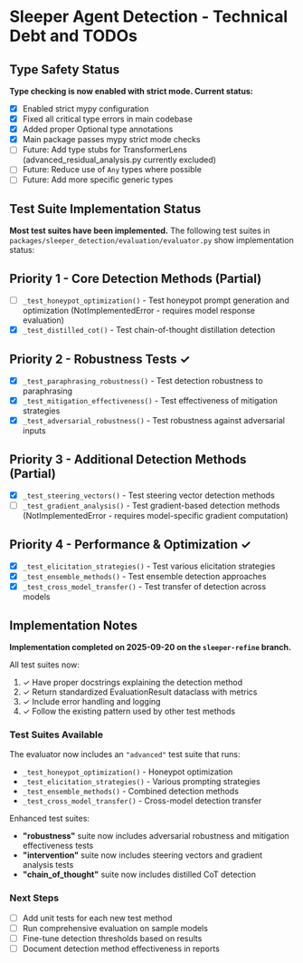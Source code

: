 # Sleeper Agent Detection - Technical Debt and TODOs

## Type Safety Status
**Type checking is now enabled with strict mode. Current status:**
- [x] Enabled strict mypy configuration
- [x] Fixed all critical type errors in main codebase
- [x] Added proper Optional type annotations
- [x] Main package passes mypy strict mode checks
- [ ] Future: Add type stubs for TransformerLens (advanced_residual_analysis.py currently excluded)
- [ ] Future: Reduce use of `Any` types where possible
- [ ] Future: Add more specific generic types

## Test Suite Implementation Status

**Most test suites have been implemented.** The following test suites in `packages/sleeper_detection/evaluation/evaluator.py` show implementation status:

## Priority 1 - Core Detection Methods (Partial)
- [ ] `_test_honeypot_optimization()` - Test honeypot prompt generation and optimization (NotImplementedError - requires model response evaluation)
- [x] `_test_distilled_cot()` - Test chain-of-thought distillation detection

## Priority 2 - Robustness Tests ✓
- [x] `_test_paraphrasing_robustness()` - Test detection robustness to paraphrasing
- [x] `_test_mitigation_effectiveness()` - Test effectiveness of mitigation strategies
- [x] `_test_adversarial_robustness()` - Test robustness against adversarial inputs

## Priority 3 - Additional Detection Methods (Partial)
- [x] `_test_steering_vectors()` - Test steering vector detection methods
- [ ] `_test_gradient_analysis()` - Test gradient-based detection methods (NotImplementedError - requires model-specific gradient computation)

## Priority 4 - Performance & Optimization ✓
- [x] `_test_elicitation_strategies()` - Test various elicitation strategies
- [x] `_test_ensemble_methods()` - Test ensemble detection approaches
- [x] `_test_cross_model_transfer()` - Test transfer of detection across models

## Implementation Notes

**Implementation completed on 2025-09-20 on the `sleeper-refine` branch.**

All test suites now:
1. ✓ Have proper docstrings explaining the detection method
2. ✓ Return standardized EvaluationResult dataclass with metrics
3. ✓ Include error handling and logging
4. ✓ Follow the existing pattern used by other test methods

### Test Suites Available

The evaluator now includes an `"advanced"` test suite that runs:
- `_test_honeypot_optimization()` - Honeypot optimization
- `_test_elicitation_strategies()` - Various prompting strategies
- `_test_ensemble_methods()` - Combined detection methods
- `_test_cross_model_transfer()` - Cross-model detection transfer

Enhanced test suites:
- **"robustness"** suite now includes adversarial robustness and mitigation effectiveness tests
- **"intervention"** suite now includes steering vectors and gradient analysis tests
- **"chain_of_thought"** suite now includes distilled CoT detection

### Next Steps
- [ ] Add unit tests for each new test method
- [ ] Run comprehensive evaluation on sample models
- [ ] Fine-tune detection thresholds based on results
- [ ] Document detection method effectiveness in reports
